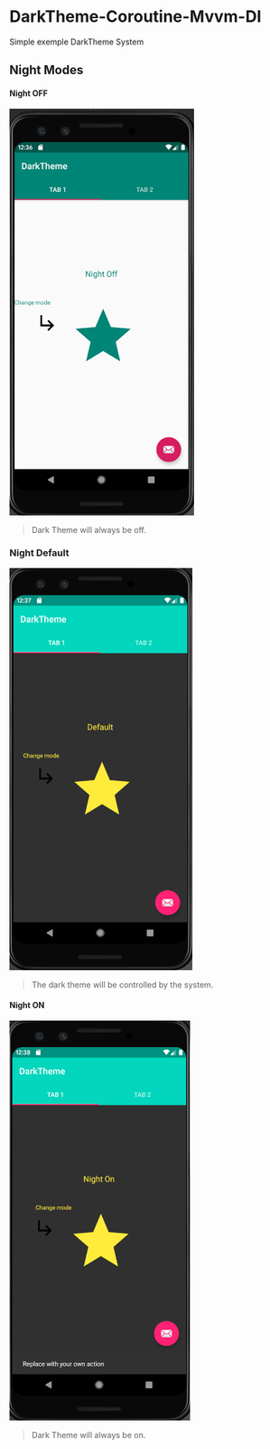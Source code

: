 # DarkTheme-Coroutine-Mvvm-DI
Simple exemple DarkTheme System


## Night Modes

#### Night OFF
![](https://github.com/jaozinfs/DarkTheme-Coroutine-Mvvm-DI/blob/master/img/1.png)

> Dark Theme will always be off. 

### Night Default
![](https://github.com/jaozinfs/DarkTheme-Coroutine-Mvvm-DI/blob/master/img/2.png)

> The dark theme will be controlled by the system.

#### Night ON


![](https://github.com/jaozinfs/DarkTheme-Coroutine-Mvvm-DI/blob/master/img/3.png)
> Dark Theme will always be on. 
